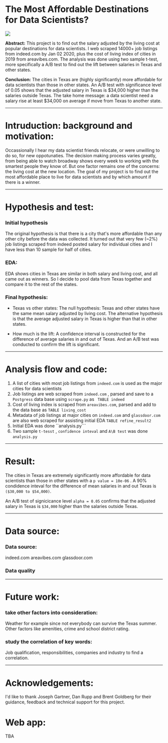 # The Most Affordable Destinations for Data Scientists?

<img src="http://alabamamaps.ua.edu/contemporarymaps/usa/basemaps/mjcityzmc.jpg">

__Abstract:__
This project is to find out the salary adjusted by the living cost at popular destinations for data scientists. I web scraped 14000+ job listings from indeed.com by Jan 02 2020, plus the cost of living index of cities in 2019 from areavibes.com. The analysis was done using two sample t-test, more specifically a A/B test to find out the lift between salaries in Texas and other states.

__Conclusion:__
The cities in Texas are (highly significantly) more affordable for data scientists than those in other states. An A/B test with significance level of 0.05 shows that the adjusted salary in Texas is $34,000 higher than the salaries outside Texas. The take home message: a data scientist need a salary rise at least $34,000 on average if move from Texas to another state.

---
# Intruduction: background and motivation: 
Occassionally I hear my data scientist friends relocate, or were unwilling to do so, for new oppotunaties. The decision making process varies greatly, from being able to watch broadway shows every week to working with the smartest people they know of. But one factor remains one of the concerns: the living cost at the new location. The goal of my project is to find out the most affordable place to live for data scientists and by which amount if there is a winner.

---
# Hypothesis and test:

### Initial hypothesis
The original hypothesis is that there is a city that's more affordable than any other city before the data was collected. It turned out that very few (~2%) job listings scraped from indeed posted salary for individual cities and I have less than 10 sample for half of cities.

### EDA:
EDA shows cities in Texas are similar in both salary and living cost, and all came out as winners. So I decide to pool data from Texas together and compare it to the rest of the states.

### Final hypothesis:

- Texas vs other states:
  The null hypothesis: Texas and other states have the same mean salary adjusted by living cost. The alternative hypothesis is that the average adjusted salary in Texas is higher than that in other states.
  
- How much is the lift:
  A confidence interval is constructed for the difference of average salaries in and out of Texas. And an A/B test was conducted to confirm the lift is significant.  


---
# Analysis flow and code:
1. A list of cities with most job listings from ```indeed.com``` is used as the major cities for data scientists 
2. Job listings are web scraped from ```indeed.com``` , parsed and save to a ```Postgress``` data base  using ```scrape.py``` as ``` TABLE indeed```
3. Cost of living index is scraped from ```areavibes.com```, parsed and add to the data base as ```TABLE living_cost```
4. Metadata of job listings at major cities on ```indeed.com``` and  ```glassdoor.com```  are also web scraped for assisting initial EDA  ```TABLE refine_result2```
5. Initial EDA was done ``analysis.py```
6. Two sample ```t-tesst``` , ```confidence inteval```  and  ```A\B test``` was done ```analysis.py```


---
# Result:
The cities in Texas are extremely significantly more affordable for data scientists than those in other states with a ```p value = 10e-06``` . A 90% condidence inteval for the difference of mean salaries in and out Texas is ```($30,000 to $54,000)```. 



An A/B test of signicicance level ```alpha = 0.05``` confirms that the adjusted salary in Texas is ```$34,000``` higher than the salaries outside Texas.


---
# Data source:

### Data source: 
indeed.com areavibes.com glassdoor.com
  

### Data quality  
 
  



---
# Future work:

### take other factors into consideration: 
Weather for example since not everybody can survive the Texas summer.
Other factors like amenities, crime and school district rating.

### study the correlation of key words: 
Job qualification, responsibilities, companies and industry to find a correlation. 

---
# Acknowledgements: 
I'd like to thank Joseph Gartner, Dan Rupp and Brent Goldberg for their guidance, feedback and technical support for this project.

# Web app:
TBA
